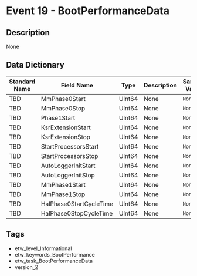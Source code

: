 # Event 19 - BootPerformanceData

## Description
None

## Data Dictionary
|Standard Name|Field Name|Type|Description|Sample Value|
|---|---|---|---|---|
|TBD|MmPhase0Start|UInt64|None|`None`|
|TBD|MmPhase0Stop|UInt64|None|`None`|
|TBD|Phase1Start|UInt64|None|`None`|
|TBD|KsrExtensionStart|UInt64|None|`None`|
|TBD|KsrExtensionStop|UInt64|None|`None`|
|TBD|StartProcessorsStart|UInt64|None|`None`|
|TBD|StartProcessorsStop|UInt64|None|`None`|
|TBD|AutoLoggerInitStart|UInt64|None|`None`|
|TBD|AutoLoggerInitStop|UInt64|None|`None`|
|TBD|MmPhase1Start|UInt64|None|`None`|
|TBD|MmPhase1Stop|UInt64|None|`None`|
|TBD|HalPhase0StartCycleTime|UInt64|None|`None`|
|TBD|HalPhase0StopCycleTime|UInt64|None|`None`|

## Tags
* etw_level_Informational
* etw_keywords_BootPerformance
* etw_task_BootPerformanceData
* version_2